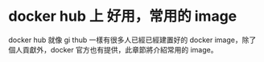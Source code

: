 docker hub 上 好用，常用的 image
================================

docker hub 就像 gi thub 一樣有很多人已經已經建置好的 docker image，除了個人貢獻外，docker 官方也有提供，此章節將介紹常用的 image。
